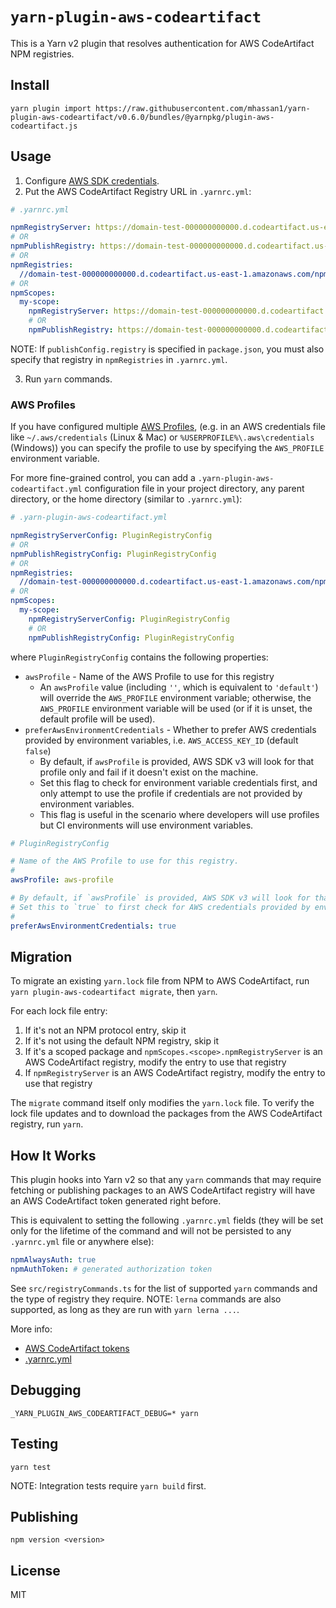 # `yarn-plugin-aws-codeartifact`

This is a Yarn v2 plugin that resolves authentication for AWS CodeArtifact NPM registries.

## Install

```
yarn plugin import https://raw.githubusercontent.com/mhassan1/yarn-plugin-aws-codeartifact/v0.6.0/bundles/@yarnpkg/plugin-aws-codeartifact.js
```

## Usage

1. Configure [AWS SDK credentials](https://docs.aws.amazon.com/sdk-for-javascript/v2/developer-guide/setting-credentials-node.html).
2. Put the AWS CodeArtifact Registry URL in `.yarnrc.yml`:
```yaml
# .yarnrc.yml

npmRegistryServer: https://domain-test-000000000000.d.codeartifact.us-east-1.amazonaws.com/npm/repo-test/
# OR
npmPublishRegistry: https://domain-test-000000000000.d.codeartifact.us-east-1.amazonaws.com/npm/repo-test/
# OR
npmRegistries:
  //domain-test-000000000000.d.codeartifact.us-east-1.amazonaws.com/npm/repo-test/: {}
# OR
npmScopes:
  my-scope:
    npmRegistryServer: https://domain-test-000000000000.d.codeartifact.us-east-1.amazonaws.com/npm/repo-test/
    # OR
    npmPublishRegistry: https://domain-test-000000000000.d.codeartifact.us-east-1.amazonaws.com/npm/repo-test/
```
NOTE: If `publishConfig.registry` is specified in `package.json`,
you must also specify that registry in `npmRegistries` in `.yarnrc.yml`.

3. Run `yarn` commands.

### AWS Profiles

If you have configured multiple [AWS Profiles](https://docs.aws.amazon.com/cli/latest/userguide/cli-configure-profiles.html),
(e.g. in an AWS credentials file like `~/.aws/credentials` (Linux & Mac) or `%USERPROFILE%\.aws\credentials` (Windows))
you can specify the profile to use by specifying the `AWS_PROFILE` environment variable.

For more fine-grained control, you can add a `.yarn-plugin-aws-codeartifact.yml` configuration file
in your project directory, any parent directory, or the home directory (similar to `.yarnrc.yml`):
```yaml
# .yarn-plugin-aws-codeartifact.yml

npmRegistryServerConfig: PluginRegistryConfig
# OR
npmPublishRegistryConfig: PluginRegistryConfig
# OR
npmRegistries:
  //domain-test-000000000000.d.codeartifact.us-east-1.amazonaws.com/npm/repo-test/: PluginRegistryConfig
# OR
npmScopes:
  my-scope:
    npmRegistryServerConfig: PluginRegistryConfig
    # OR
    npmPublishRegistryConfig: PluginRegistryConfig
```
where `PluginRegistryConfig` contains the following properties:
* `awsProfile` - Name of the AWS Profile to use for this registry
  * An `awsProfile` value (including `''`, which is equivalent to `'default'`) will override the `AWS_PROFILE` environment variable;
    otherwise, the `AWS_PROFILE` environment variable will be used (or if it is unset, the default profile will be used).
* `preferAwsEnvironmentCredentials` - Whether to prefer AWS credentials provided by environment variables, i.e. `AWS_ACCESS_KEY_ID` (default `false`)
  * By default, if `awsProfile` is provided, AWS SDK v3 will look for that profile only and fail if it doesn't exist on the machine.
  * Set this flag to check for environment variable credentials first, and only attempt to use the profile if credentials are not provided by environment variables.
  * This flag is useful in the scenario where developers will use profiles but CI environments will use environment variables.
```yaml
# PluginRegistryConfig

# Name of the AWS Profile to use for this registry.
# 
awsProfile: aws-profile

# By default, if `awsProfile` is provided, AWS SDK v3 will look for that profile and fail if it doesn't exist on the machine.
# Set this to `true` to first check for AWS credentials provided by environment variables (i.e. `AWS_ACCESS_KEY_ID`);
#   
preferAwsEnvironmentCredentials: true
```

## Migration

To migrate an existing `yarn.lock` file from NPM to AWS CodeArtifact,
run `yarn plugin-aws-codeartifact migrate`, then `yarn`.

For each lock file entry:
1. If it's not an NPM protocol entry, skip it
2. If it's not using the default NPM registry, skip it
3. If it's a scoped package and `npmScopes.<scope>.npmRegistryServer` is an AWS CodeArtifact registry,
   modify the entry to use that registry
4. If `npmRegistryServer` is an AWS CodeArtifact registry,
   modify the entry to use that registry

The `migrate` command itself only modifies the `yarn.lock` file.
To verify the lock file updates and to download the packages from the AWS CodeArtifact registry, run `yarn`.

## How It Works

This plugin hooks into Yarn v2 so that any `yarn` commands that may require fetching or publishing packages
to an AWS CodeArtifact registry will have an AWS CodeArtifact token generated right before.

This is equivalent to setting the following `.yarnrc.yml` fields
(they will be set only for the lifetime of the command and will not be persisted to any `.yarnrc.yml` file or anywhere else):
```yaml
npmAlwaysAuth: true
npmAuthToken: # generated authorization token
```

See `src/registryCommands.ts` for the list of supported `yarn` commands and the type of registry they require.
NOTE: `lerna` commands are also supported, as long as they are run with `yarn lerna ...`.

More info:
* [AWS CodeArtifact tokens](https://docs.aws.amazon.com/codeartifact/latest/ug/tokens-authentication.html)
* [.yarnrc.yml](https://yarnpkg.com/configuration/yarnrc#npmRegistryServer)

## Debugging

`_YARN_PLUGIN_AWS_CODEARTIFACT_DEBUG=* yarn`

## Testing

`yarn test`

NOTE: Integration tests require `yarn build` first.

## Publishing

`npm version <version>`

## License

MIT
